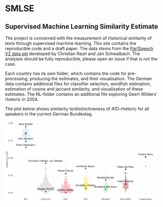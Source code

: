 # SMLSE
## Supervised Machine Learning Similarity Estimate

The project is concerned with the measurement of rhetorical similarity of texts through supervised machine learning. This site contains the reproducible code and a draft paper. The data stems from the [ParlSpeech V2 data set](https://dataverse.harvard.edu/dataset.xhtml?persistentId=doi:10.7910/DVN/L4OAKN) developed by Christian Rauh and Jan Schwalbach. The analyses should be fully reproducible, please open an issue if that is not the case.

Each country has its own folder, which contains the code for pre-processing, producing the estimates, and their visualisation. The German data contains additional files for classifier selection, wordfish estimation, estimation of cosine and jaccard similarity, and visualisation of these estimates. The NL-folder contains an additional file exploring Geert Wilders' rhetoric in 2004.

The plot below shows similarity to/distinctiveness of AfD-rhetoric for all speakers in the current German Bundestag.


!['Radical-rightness' of German MPs.](DE/vis/DE_speakers.png)
